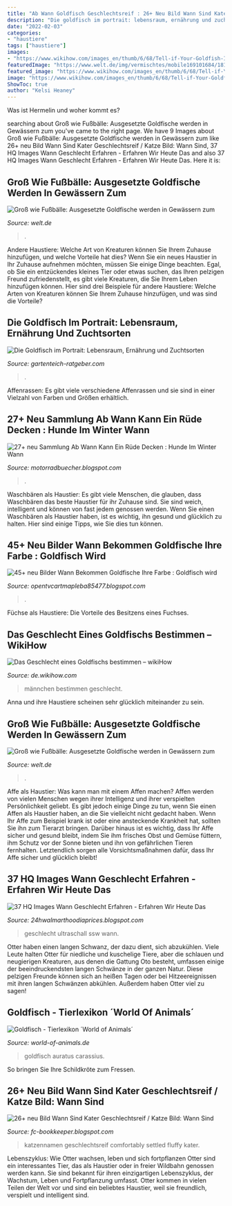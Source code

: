 ```yaml
---
title: "Ab Wann Goldfisch Geschlechtsreif : 26+ Neu Bild Wann Sind Kater Geschlechtsreif / Katze Bild: Wann Sind"
description: "Die goldfisch im portrait: lebensraum, ernährung und zuchtsorten"
date: "2022-02-03"
categories:
- "haustiere"
tags: ["haustiere"]
images:
- "https://www.wikihow.com/images_en/thumb/6/68/Tell-if-Your-Goldfish-Is-a-Male-or-Female-Step-5.jpg/v4-728px-Tell-if-Your-Goldfish-Is-a-Male-or-Female-Step-5.jpg"
featuredImage: "https://www.welt.de/img/vermischtes/mobile169101684/1811356337-ci16x9-w880/Goldfisch-Goldkarausche-Carassius-auratus-goldfish-common-carp.jpg"
featured_image: "https://www.wikihow.com/images_en/thumb/6/68/Tell-if-Your-Goldfish-Is-a-Male-or-Female-Step-5.jpg/v4-728px-Tell-if-Your-Goldfish-Is-a-Male-or-Female-Step-5.jpg"
image: "https://www.wikihow.com/images_en/thumb/6/68/Tell-if-Your-Goldfish-Is-a-Male-or-Female-Step-5.jpg/v4-728px-Tell-if-Your-Goldfish-Is-a-Male-or-Female-Step-5.jpg"
ShowToc: true
author: "Kelsi Heaney"
---
```



Was ist Hermelin und woher kommt es?

	

		
searching about Groß wie Fußbälle: Ausgesetzte Goldfische werden in Gewässern zum you've came to the right page. We have 9 Images about Groß wie Fußbälle: Ausgesetzte Goldfische werden in Gewässern zum like 26+ neu Bild Wann Sind Kater Geschlechtsreif / Katze Bild: Wann Sind, 37 HQ Images Wann Geschlecht Erfahren - Erfahren Wir Heute Das and also 37 HQ Images Wann Geschlecht Erfahren - Erfahren Wir Heute Das. Here it is:
		
    
## Groß Wie Fußbälle: Ausgesetzte Goldfische Werden In Gewässern Zum

<img loading=lazy src="https://www.welt.de/img/vermischtes/mobile169101684/1811356337-ci16x9-w880/Goldfisch-Goldkarausche-Carassius-auratus-goldfish-common-carp.jpg" onerror="this.onerror=null;this.src='https://tse2.mm.bing.net/th?id=OIP.1R7_QRlohnPHbzsPj8CXKQHaEK&amp;pid=15.1';" alt="Groß wie Fußbälle: Ausgesetzte Goldfische werden in Gewässern zum">

_Source: welt.de_

>. 

	

Andere Haustiere: Welche Art von Kreaturen können Sie Ihrem Zuhause hinzufügen, und welche Vorteile hat dies?
Wenn Sie ein neues Haustier in Ihr Zuhause aufnehmen möchten, müssen Sie einige Dinge beachten. Egal, ob Sie ein entzückendes kleines Tier oder etwas suchen, das Ihren pelzigen Freund zufriedenstellt, es gibt viele Kreaturen, die Sie Ihrem Leben hinzufügen können. Hier sind drei Beispiele für andere Haustiere: Welche Arten von Kreaturen können Sie Ihrem Zuhause hinzufügen, und was sind die Vorteile?

    
## Die Goldfisch Im Portrait: Lebensraum, Ernährung Und Zuchtsorten

<img loading=lazy src="https://www.gartenteich-ratgeber.com/wp-content/uploads/2020/03/goldfisch-farbwechsel-1000x764.jpg" onerror="this.onerror=null;this.src='https://tse4.mm.bing.net/th?id=OIP.g9DJV6mFLWR9ofk2x_vqKgHaFq&amp;pid=15.1';" alt="Die Goldfisch im Portrait: Lebensraum, Ernährung und Zuchtsorten">

_Source: gartenteich-ratgeber.com_

>. 

	

Affenrassen: Es gibt viele verschiedene Affenrassen und sie sind in einer Vielzahl von Farben und Größen erhältlich.

    
## 27+ Neu Sammlung Ab Wann Kann Ein Rüde Decken : Hunde Im Winter Wann

<img loading=lazy src="https://www.medienwerkstatt-online.de/lws_wissen/bilder/3126-1.jpg" onerror="this.onerror=null;this.src='https://tse1.mm.bing.net/th?id=OIP.br-NYS5z2QfYQDMnPKhcuQHaJ4&amp;pid=15.1';" alt="27+ neu Sammlung Ab Wann Kann Ein Rüde Decken : Hunde Im Winter Wann">

_Source: motorradbuecher.blogspot.com_

>. 

	

Waschbären als Haustier:
Es gibt viele Menschen, die glauben, dass Waschbären das beste Haustier für ihr Zuhause sind. Sie sind weich, intelligent und können von fast jedem genossen werden. Wenn Sie einen Waschbären als Haustier haben, ist es wichtig, ihn gesund und glücklich zu halten. Hier sind einige Tipps, wie Sie dies tun können.

    
## 45+ Neu Bilder Wann Bekommen Goldfische Ihre Farbe : Goldfisch Wird

<img loading=lazy src="https://static.helpster.de/attachments/articles/icons/000/213/565/large/178839576.jpg" onerror="this.onerror=null;this.src='https://tse1.mm.bing.net/th?id=OIP.xhO6nh0S8YqeKN5fUAwb4AAAAA&amp;pid=15.1';" alt="45+ neu Bilder Wann Bekommen Goldfische Ihre Farbe : Goldfisch wird">

_Source: opentvcartmapleba85477.blogspot.com_

>. 

	

Füchse als Haustiere: Die Vorteile des Besitzens eines Fuchses.

    
## Das Geschlecht Eines Goldfischs Bestimmen – WikiHow

<img loading=lazy src="https://www.wikihow.com/images_en/thumb/6/68/Tell-if-Your-Goldfish-Is-a-Male-or-Female-Step-5.jpg/v4-728px-Tell-if-Your-Goldfish-Is-a-Male-or-Female-Step-5.jpg" onerror="this.onerror=null;this.src='https://tse2.mm.bing.net/th?id=OIP.PYDYxjte-azuETudtcs1RgHaFj&amp;pid=15.1';" alt="Das Geschlecht eines Goldfischs bestimmen – wikiHow">

_Source: de.wikihow.com_

>männchen bestimmen geschlecht. 

	

Anna und ihre Haustiere scheinen sehr glücklich miteinander zu sein.

    
## Groß Wie Fußbälle: Ausgesetzte Goldfische Werden In Gewässern Zum

<img loading=lazy src="https://www.welt.de/img/vermischtes/mobile169101684/1811356337-ci16x9-w1200/Goldfisch-Goldkarausche-Carassius-auratus-goldfish-common-carp.jpg" onerror="this.onerror=null;this.src='https://tse4.mm.bing.net/th?id=OIP.obn67HQoDwptURxI1laszwHaEK&amp;pid=15.1';" alt="Groß wie Fußbälle: Ausgesetzte Goldfische werden in Gewässern zum">

_Source: welt.de_

>. 

	

Affe als Haustier: Was kann man mit einem Affen machen?
Affen werden von vielen Menschen wegen ihrer Intelligenz und ihrer verspielten Persönlichkeit geliebt. Es gibt jedoch einige Dinge zu tun, wenn Sie einen Affen als Haustier haben, an die Sie vielleicht nicht gedacht haben. Wenn Ihr Affe zum Beispiel krank ist oder eine ansteckende Krankheit hat, sollten Sie ihn zum Tierarzt bringen. Darüber hinaus ist es wichtig, dass Ihr Affe sicher und gesund bleibt, indem Sie ihm frisches Obst und Gemüse füttern, ihm Schutz vor der Sonne bieten und ihn von gefährlichen Tieren fernhalten. Letztendlich sorgen alle Vorsichtsmaßnahmen dafür, dass Ihr Affe sicher und glücklich bleibt!

    
## 37 HQ Images Wann Geschlecht Erfahren - Erfahren Wir Heute Das

<img loading=lazy src="https://m.rund-ums-baby.de/images_foren/2020/20200218_205_897485.jpeg" onerror="this.onerror=null;this.src='https://tse3.mm.bing.net/th?id=OIP.iKOuLa_pCj8UuGkm8rf58wHaFj&amp;pid=15.1';" alt="37 HQ Images Wann Geschlecht Erfahren - Erfahren Wir Heute Das">

_Source: 24hwalmarthoodiaprices.blogspot.com_

>geschlecht ultraschall ssw wann. 

	

Otter haben einen langen Schwanz, der dazu dient, sich abzukühlen.
Viele Leute halten Otter für niedliche und kuschelige Tiere, aber die schlauen und neugierigen Kreaturen, aus denen die Gattung Oto besteht, umfassen einige der beeindruckendsten langen Schwänze in der ganzen Natur. Diese pelzigen Freunde können sich an heißen Tagen oder bei Hitzeereignissen mit ihren langen Schwänzen abkühlen. Außerdem haben Otter viel zu sagen!

    
## Goldfisch - Tierlexikon ´World Of Animals´

<img loading=lazy src="http://www.world-of-animals.de/Bilder/tiere/hg1/goldfisch.JPG" onerror="this.onerror=null;this.src='https://tse1.mm.bing.net/th?id=OIP.U0_Jdd6FqjLLGYLrlholxQHaEO&amp;pid=15.1';" alt="Goldfisch - Tierlexikon ´World of Animals´">

_Source: world-of-animals.de_

>goldfisch auratus carassius. 

	

So bringen Sie Ihre Schildkröte zum Fressen.

    
## 26+ Neu Bild Wann Sind Kater Geschlechtsreif / Katze Bild: Wann Sind

<img loading=lazy src="http://www.1001-katzennamen.de/typo3temp/fl_realurl_image/error-no-file-object-ge.jpg" onerror="this.onerror=null;this.src='https://tse1.mm.bing.net/th?id=OIP.dnKxBtLlAFODLSj_HAQP6AHaDN&amp;pid=15.1';" alt="26+ neu Bild Wann Sind Kater Geschlechtsreif / Katze Bild: Wann Sind">

_Source: fc-bookkeeper.blogspot.com_

>katzennamen geschlechtsreif comfortably settled fluffy kater. 

	

Lebenszyklus: Wie Otter wachsen, leben und sich fortpflanzen
Otter sind ein interessantes Tier, das als Haustier oder in freier Wildbahn genossen werden kann. Sie sind bekannt für ihren einzigartigen Lebenszyklus, der Wachstum, Leben und Fortpflanzung umfasst. Otter kommen in vielen Teilen der Welt vor und sind ein beliebtes Haustier, weil sie freundlich, verspielt und intelligent sind.

